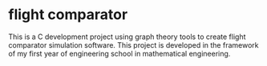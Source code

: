 # flight comparator

This is a C development project using graph theory tools to create flight comparator simulation software.
This project is developed in the framework of my first year of engineering school in mathematical engineering.
